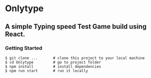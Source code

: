 # Onlytype
## A simple Typing speed Test Game build using React.

### Getting Started

```
$ git clone ...       # clone this project to your local machine
$ cd Onlytype         # go to project folder
$ npm install         # install dependencies
$ npm run start       # run it locally
```
